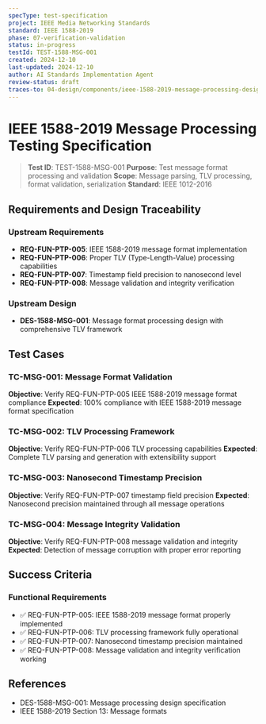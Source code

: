 ```yaml
---
specType: test-specification
project: IEEE Media Networking Standards
standard: IEEE 1588-2019
phase: 07-verification-validation
status: in-progress
testId: TEST-1588-MSG-001
created: 2024-12-10
last-updated: 2024-12-10
author: AI Standards Implementation Agent
review-status: draft
traces-to: 04-design/components/ieee-1588-2019-message-processing-design.md
---
```


# IEEE 1588-2019 Message Processing Testing Specification

> **Test ID**: TEST-1588-MSG-001
> **Purpose**: Test message format processing and validation
> **Scope**: Message parsing, TLV processing, format validation, serialization
> **Standard**: IEEE 1012-2016

## Requirements and Design Traceability

### Upstream Requirements
- **REQ-FUN-PTP-005**: IEEE 1588-2019 message format implementation
- **REQ-FUN-PTP-006**: Proper TLV (Type-Length-Value) processing capabilities
- **REQ-FUN-PTP-007**: Timestamp field precision to nanosecond level
- **REQ-FUN-PTP-008**: Message validation and integrity verification

### Upstream Design
- **DES-1588-MSG-001**: Message format processing design with comprehensive TLV framework

## Test Cases

### TC-MSG-001: Message Format Validation
**Objective**: Verify REQ-FUN-PTP-005 IEEE 1588-2019 message format compliance
**Expected**: 100% compliance with IEEE 1588-2019 message format specification

### TC-MSG-002: TLV Processing Framework
**Objective**: Verify REQ-FUN-PTP-006 TLV processing capabilities
**Expected**: Complete TLV parsing and generation with extensibility support

### TC-MSG-003: Nanosecond Timestamp Precision
**Objective**: Verify REQ-FUN-PTP-007 timestamp field precision
**Expected**: Nanosecond precision maintained through all message operations

### TC-MSG-004: Message Integrity Validation
**Objective**: Verify REQ-FUN-PTP-008 message validation and integrity
**Expected**: Detection of message corruption with proper error reporting

## Success Criteria

### Functional Requirements
- ✅ REQ-FUN-PTP-005: IEEE 1588-2019 message format properly implemented
- ✅ REQ-FUN-PTP-006: TLV processing framework fully operational
- ✅ REQ-FUN-PTP-007: Nanosecond timestamp precision maintained
- ✅ REQ-FUN-PTP-008: Message validation and integrity verification working

## References

- DES-1588-MSG-001: Message processing design specification
- IEEE 1588-2019 Section 13: Message formats
